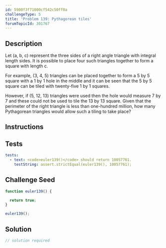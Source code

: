 ```yaml
---
id: 5900f3f71000cf542c50ff0a
challengeType: 5
title: 'Problem 139: Pythagorean tiles'
forumTopicId: 301767
---
```


## Description

<section id='description'>

Let (a, b, c) represent the three sides of a right angle triangle with integral length sides. It is possible to place four such triangles together to form a square with length c.

For example, (3, 4, 5) triangles can be placed together to form a 5 by 5 square with a 1 by 1 hole in the middle and it can be seen that the 5 by 5 square can be tiled with twenty-five 1 by 1 squares.

However, if (5, 12, 13) triangles were used then the hole would measure 7 by 7 and these could not be used to tile the 13 by 13 square. Given that the perimeter of the right triangle is less than one-hundred million, how many Pythagorean triangles would allow such a tiling to take place?

</section>

## Instructions

<section id='instructions'>

</section>

## Tests

<section id='tests'>

```yml
tests:
  - text: <code>euler139()</code> should return 10057761.
    testString: assert.strictEqual(euler139(), 10057761);

```

</section>

## Challenge Seed

<section id='challengeSeed'>

<div id='js-seed'>

```js
function euler139() {

  return true;
}

euler139();
```

</div>

</section>

## Solution

<section id='solution'>

```js
// solution required
```

</section>
